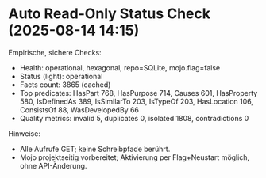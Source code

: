 # Auto Read-Only Status Check (2025-08-14 14:15)

Empirische, sichere Checks:

- Health: operational, hexagonal, repo=SQLite, mojo.flag=false
- Status (light): operational
- Facts count: 3865 (cached)
- Top predicates: HasPart 768, HasPurpose 714, Causes 601, HasProperty 580, IsDefinedAs 389, IsSimilarTo 203, IsTypeOf 203, HasLocation 106, ConsistsOf 88, WasDevelopedBy 66
- Quality metrics: invalid 5, duplicates 0, isolated 1808, contradictions 0

Hinweise:
- Alle Aufrufe GET; keine Schreibpfade berührt.
- Mojo projektseitig vorbereitet; Aktivierung per Flag+Neustart möglich, ohne API-Änderung.
